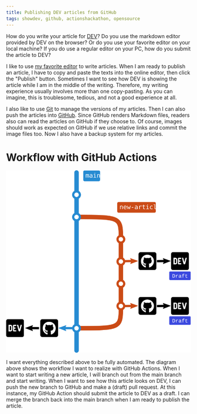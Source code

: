 ```yaml
---
title: Publishing DEV articles from GitHub
tags: showdev, github, actionshackathon, opensource
---
```


How do you write your article for [DEV](https://dev.to/)? Do you use the markdown editor provided by DEV on the browser? Or do you use your favorite editor on your local machine? If you do use a regular editor on your PC, how do you submit the article to DEV?

I like to use [my favorite editor](https://neovim.io/) to write articles. When I am ready to publish an article, I have to copy and paste the texts into the online editor, then click the "Publish" button. Sometimes I want to see how DEV is showing the article while I am in the middle of the writing. Therefore, my writing experience usually involves more than one copy-pasting. As you can imagine, this is troublesome, tedious, and not a good experience at all.

I also like to use [Git](https://git-scm.com/) to manage the versions of my articles. Then I can also push the articles into [GitHub](https://github.com). Since GitHub renders Markdown files, readers also can read the articles on GitHub if they choose to. Of course, images should work as expected on GitHub if we use relative links and commit the image files too. Now I also have a backup system for my articles.

# Workflow with GitHub Actions

![Flow of submitting article to DEV from GitHub](./images/dev_submission_flow.svg)

I want everything described above to be fully automated. The diagram above shows the workflow I want to realize with GitHub Actions. When I want to start writing a new article, I will branch out from the main branch and start writing. When I want to see how this article looks on DEV, I can push the new branch to GitHub and make a (draft) pull request. At this instance, my GitHub Action should submit the article to DEV as a draft. I can merge the branch back into the main branch when I am ready to publish the article.
